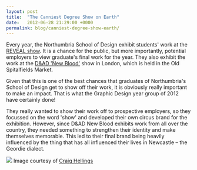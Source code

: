 ```yaml
---
layout: post
title:  "The Canniest Degree Show on Earth"
date:   2012-06-28 21:29:00 +0000
permalink: blog/canniest-degree-show-earth/
---
```


Every year, the Northumbria School of Design exhibit students' work at the [REVEAL show](http://www.northumbria.ac.uk/sd/academic/scd/whatson/news/reveal2012). It is a chance for the public, but more importantly, potential employers to view graduate's final work for the year. They also exhibit the work at the [D&AD 'New Blood'](https://www.dandad.org/awards/new-blood) show in London, which is held in the Old Spitalfields Market.

Given that this is one of the best chances that graduates of Northumbria's School of Design get to show off their work, it is obviously really important to make an impact. That is what the Graphic Design year group of 2012 have certainly done!

They really wanted to show their work off to prospective employers, so they focussed on the word 'show' and developed their own circus brand for the exhibition. However, since D&AD New Blood exhibits work from all over the country, they needed something to strengthen their identity and make themselves memorable. This led to their final brand being heavily influenced by the thing that has all influenced their lives in Newcastle – the Geordie dialect.

<div class="blog__img--lg">
  <img src="https://ingledow-2016.s3.amazonaws.com/blog/img/2012/circus-people.jpg">
  <span class="blog__img--lg__caption">Image courtesy of <a href="https://twitter.com/itsallcraig">Craig Hellings</a></span>
</div>
